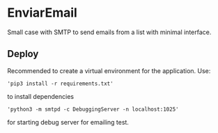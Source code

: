 # EnviarEmail
Small case with SMTP to send emails from a list with minimal interface.

## Deploy

Recommended to create a virtual environment for the application.
Use:
```
'pip3 install -r requirements.txt'
```
to install dependencies
```
'python3 -m smtpd -c DebuggingServer -n localhost:1025'
```
for starting debug server for emailing test.
